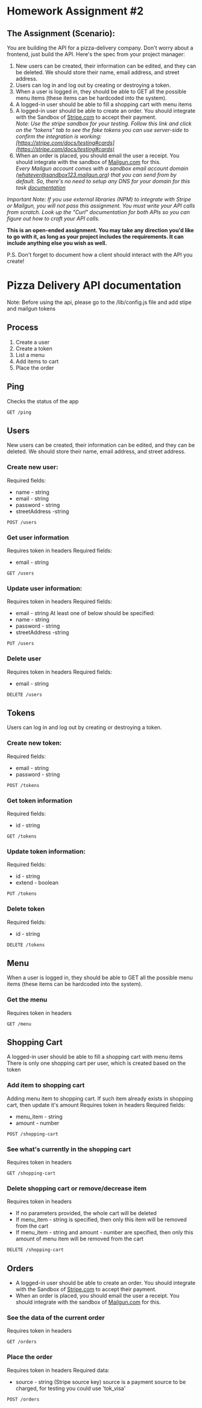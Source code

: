 # Homework Assignment #2
## The Assignment (Scenario):
You are building the API for a pizza-delivery company. Don't worry about a frontend, just build the API. Here's the spec from your project manager:
1. New users can be created, their information can be edited, and they can be deleted. We should store their name, email address, and street address.
2. Users can log in and log out by creating or destroying a token.
3. When a user is logged in, they should be able to GET all the possible menu items (these items can be hardcoded into the system).
4. A logged-in user should be able to fill a shopping cart with menu items
5. A logged-in user should be able to create an order. You should integrate with the Sandbox of [Stripe.com](https://stripe.com/) to accept their payment. <br />*Note: Use the stripe sandbox for your testing. Follow this link and click on the "tokens" tab to see the fake tokens you can use server-side to confirm the integration is working: [https://stripe.com/docs/testing#cards](https://stripe.com/docs/testing#cards)*
6. When an order is placed, you should email the user a receipt. You should integrate with the sandbox of [Mailgun.com](https://www.mailgun.com/) for this. <br />*Every Mailgun account comes with a sandbox email account domain (whatever@sandbox123.mailgun.org) that you can send from by default. So, there's no need to setup any DNS for your domain for this task [documentation](https://documentation.mailgun.com/en/latest/faqs.html#how-do-i-pick-a-domain-name-for-my-mailgun-account)*

*Important Note: If you use external libraries (NPM) to integrate with Stripe or Mailgun, you will not pass this assignment. You must write your API calls from scratch. Look up the "Curl" documentation for both APIs so you can figure out how to craft your API calls.*

**This is an open-ended assignment. You may take any direction you'd like to go with it, as long as your project includes the requirements. It can include anything else you wish as well.**

P.S. Don't forget to document how a client should interact with the API you create!

# Pizza Delivery API documentation
Note: Before using the api, please go to the /lib/config.js file and add stipe and mailgun tokens
## Process
1. Create a user
2. Create a token
3. List a menu
4. Add items to cart
5. Place the order

## Ping
Checks the status of the app
```
GET /ping
```

## Users
New users can be created, their information can be edited, and they can be deleted. We should store their name, email address, and street address.

### Create new user:
Required fields:
* name - string
* email - string
* password - string
* streetAddress -string
```
POST /users
```

### Get user information
Requires token in headers
Required fields:
* email - string
```
GET /users
```

### Update user information:
Requires token in headers
Required fields:
* email - string
At least one of below should be specified:
* name - string
* password - string
* streetAddress -string
```
PUT /users
```

### Delete user
Requires token in headers
Required fields:
* email - string
```
DELETE /users
```


## Tokens
Users can log in and log out by creating or destroying a token.
### Create new token:
Required fields:
* email - string
* password - string
```
POST /tokens
```

### Get token information
Required fields:
* id - string
```
GET /tokens
```

### Update token information:
Required fields:
* id - string
* extend - boolean
```
PUT /tokens
```

### Delete token
Required fields:
* id - string
```
DELETE /tokens
```


## Menu
When a user is logged in, they should be able to GET all the possible menu items (these items can be hardcoded into the system).
### Get the menu
Requires token in headers
```
GET /menu
```


## Shopping Cart
A logged-in user should be able to fill a shopping cart with menu items
There is only one shopping cart per user, which is created based on the token

### Add item to shopping cart
Adding menu item to shopping cart.
If such item already exists in shopping cart, then update it's amount
Requires token in headers
Required fields:
* menu_item - string
* amount - number

```
POST /shopping-cart
```

### See what's currently in the shopping cart
Requires token in headers
```
GET /shopping-cart
```

### Delete shopping cart or remove/decrease item
Requires token in headers
* If no parameters provided, the whole cart will be deleted
* If menu_item - string is specified, then only this item will be removed from the cart
* If menu_item - string and amount - number are specified, then only this amount of menu item will be removed from the cart
```
DELETE /shopping-cart
```

## Orders
* A logged-in user should be able to create an order. You should integrate with the Sandbox of [Stripe.com](https://stripe.com/) to accept their payment.
* When an order is placed, you should email the user a receipt. You should integrate with the sandbox of [Mailgun.com](https://www.mailgun.com/) for this.

### See the data of the current order
Requires token in headers
```
GET /orders
```

### Place the order
Requires token in headers
Required data:
* source - string (Stripe source key)
source is a payment source to be charged, for testing you could use 'tok_visa'

```
POST /orders
```
